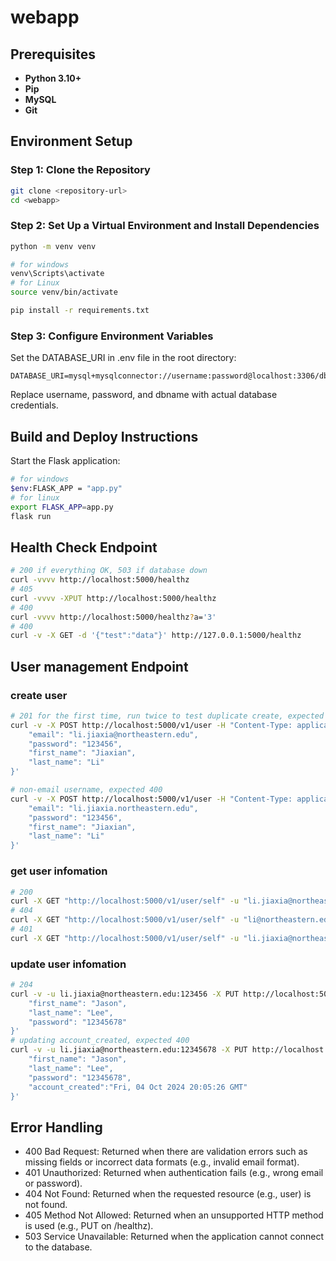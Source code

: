 # webapp

## Prerequisites

- **Python 3.10+**
- **Pip**
- **MySQL**
- **Git**

## Environment Setup

### Step 1: Clone the Repository

```bash
git clone <repository-url>
cd <webapp>
```

### Step 2: Set Up a Virtual Environment and Install Dependencies

```bash
python -m venv venv

# for windows
venv\Scripts\activate
# for Linux
source venv/bin/activate

pip install -r requirements.txt
```

### Step 3: Configure Environment Variables

Set the DATABASE_URI in .env file in the root directory:

```env
DATABASE_URI=mysql+mysqlconnector://username:password@localhost:3306/dbname
```

Replace username, password, and dbname with actual database credentials.

## Build and Deploy Instructions

Start the Flask application:

```bash
# for windows
$env:FLASK_APP = "app.py"
# for linux
export FLASK_APP=app.py
flask run
```

## Health Check Endpoint

```bash
# 200 if everything OK, 503 if database down
curl -vvvv http://localhost:5000/healthz
# 405
curl -vvvv -XPUT http://localhost:5000/healthz
# 400
curl -vvvv http://localhost:5000/healthz?a='3'
# 400
curl -v -X GET -d '{"test":"data"}' http://127.0.0.1:5000/healthz
```

## User management Endpoint

### create user

```bash
# 201 for the first time, run twice to test duplicate create, expected 400
curl -v -X POST http://localhost:5000/v1/user -H "Content-Type: application/json" -d '{
    "email": "li.jiaxia@northeastern.edu",
    "password": "123456",
    "first_name": "Jiaxian",
    "last_name": "Li"
}'

# non-email username, expected 400
curl -v -X POST http://localhost:5000/v1/user -H "Content-Type: application/json" -d '{
    "email": "li.jiaxia.northeastern.edu",
    "password": "123456",
    "first_name": "Jiaxian",
    "last_name": "Li"
}'
```

### get user infomation

```bash
# 200
curl -X GET "http://localhost:5000/v1/user/self" -u "li.jiaxia@northeastern.edu:123456"
# 404
curl -X GET "http://localhost:5000/v1/user/self" -u "li@northeastern.edu:123456"
# 401
curl -X GET "http://localhost:5000/v1/user/self" -u "li.jiaxia@northeastern.edu:12345678"
```

### update user infomation

```bash
# 204
curl -v -u li.jiaxia@northeastern.edu:123456 -X PUT http://localhost:5000/v1/user/self -H "Content-Type: application/json" -d '{
    "first_name": "Jason",
    "last_name": "Lee",
    "password": "12345678"
}'
# updating account_created, expected 400 
curl -v -u li.jiaxia@northeastern.edu:12345678 -X PUT http://localhost:5000/v1/user/self -H "Content-Type: application/json" -d '{
    "first_name": "Jason",
    "last_name": "Lee",
    "password": "12345678",
    "account_created":"Fri, 04 Oct 2024 20:05:26 GMT"
}'
```

## Error Handling

- 400 Bad Request: Returned when there are validation errors such as missing fields or incorrect data formats (e.g., invalid email format).
- 401 Unauthorized: Returned when authentication fails (e.g., wrong email or password).
- 404 Not Found: Returned when the requested resource (e.g., user) is not found.
- 405 Method Not Allowed: Returned when an unsupported HTTP method is used (e.g., PUT on /healthz).
- 503 Service Unavailable: Returned when the application cannot connect to the database.

